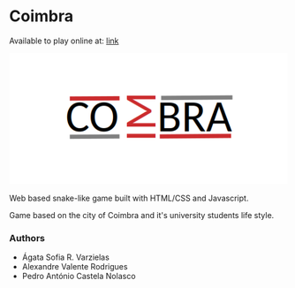 # Coimbra

Available to play online at: [link](https://lexvar.github.io/Coimbra)

![alt text](https://github.com/LexVar/Coimbra/blob/master/resources/logo.png?raw=true)

Web based snake-like game built with HTML/CSS and Javascript.

Game based on the city of Coimbra and it's university students life style.

### Authors
- Ágata Sofia R. Varzielas
- Alexandre Valente Rodrigues
- Pedro António Castela Nolasco
